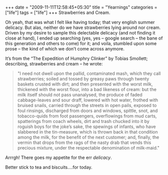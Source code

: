 +++
date = "2009-11-11T12:58:45+05:30"
title = "Yearnings"
categories = ["life"]
tags = ["life"]
+++
Strawberries and Cream.

Oh yeah, that was what I felt like having today; that very english summer delicacy. But alas, neither do we have strawberries lying around nor cream. Driven by my desire to sample this delectable delicacy (and not finding it close at hand), I ended up searching (yes, yes – google search – the bane of this generation and others to come) for it; and voila, stumbled upon some prose – the kind of which we don’t come across anymore.
<!--more-->

It’s from the “The Expedition of Humphry Clinker” by Tobias Smollett; describing, strawberries and cream – he wrote:

> "I need not dwell upon the pallid, contaminated mash, which they call strawberries; soiled and tossed by greasy paws through twenty baskets crusted with dirt; and then presented with the worst milk, thickened with the worst flour, into a bad likeness of cream: but the milk itself should not pass unanalysed, the produce of faded cabbage-leaves and sour draff, lowered with hot water, frothed with bruised snails, carried through the streets in open pails, exposed to foul rinsings, discharged from doors and windows, spittle, snot, and tobacco-quids from foot passengers, overflowings from mud carts, spatterings from coach wheels, dirt and trash chucked into it by roguish boys for the joke’s sake, the spewings of infants, who have slabbered in the tin-measure, which is thrown back in that condition among the milk, for the benefit of the next customer; and, finally, the vermin that drops from the rags of the nasty drab that vends this precious mixture, under the respectable denomination of milk-maid."

Arrrgh! There goes my appetite for the err *delicacy*.

Better stick to tea and biscuits….for today.

